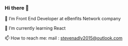 ### Hi there 👋
🔭 I’m Front End Developer at eBenfits Network company

🌱 I’m currently learning React

📫 How to reach me: mail : stevenadly2015@outlook.com




<!--
**stevenadly-dev/stevenadly-dev** is a ✨ _special_ ✨ repository because its `README.md` (this file) appears on your GitHub profile.

Here are some ideas to get you started:

- 🔭 I’m currently working on ...
- 🌱 I’m currently learning ...
- 👯 I’m looking to collaborate on ...
- 🤔 I’m looking for help with ...
- 💬 Ask me about ...
- 📫 How to reach me: ...
- 😄 Pronouns: ...
- ⚡ Fun fact: ...
-->
